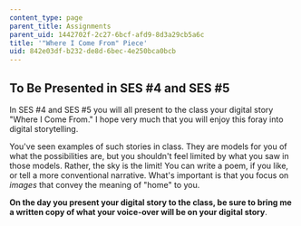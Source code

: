 ```yaml
---
content_type: page
parent_title: Assignments
parent_uid: 1442702f-2c27-6bcf-afd9-8d3a29cb5a6c
title: '"Where I Come From" Piece'
uid: 842e03df-b232-de8d-6bec-4e250bca0bcb
---
```


To Be Presented in SES #4 and SES #5
------------------------------------

In SES #4 and SES #5 you will all present to the class your digital story "Where I Come From." I hope very much that you will enjoy this foray into digital storytelling.

You've seen examples of such stories in class. They are models for you of what the possibilities are, but you shouldn't feel limited by what you saw in those models. Rather, the sky is the limit! You can write a poem, if you like, or tell a more conventional narrative. What's important is that you focus on _images_ that convey the meaning of "home" to you.

**On the day you present your digital story to the class, be sure to bring me a written copy of what your voice-over will be on your digital story**.